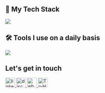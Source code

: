 ## 🚀 My Tech Stack

<p align="left">
  <a href="https://skillicons.dev">
    <img src="https://skillicons.dev/icons?i=aws,php,laravel,js,py,java,bash,powershell,nginx,mysql,postgres,linux,windows" />
  </a>
</p>

## 🛠️ Tools I use on a daily basis

<p align="left">
  <a href="https://skillicons.dev">
    <img src="https://skillicons.dev/icons?i=idea,phpstorm,pycharm,docker,git,postman,discord" /> 
  </a>
</p>

## Let's get in touch

<div align="left">
  <a href="https://www.linkedin.com/in/carlos-augusto-cls-sh7/" target="_blank">
    <img src="https://img.shields.io/static/v1?message=LinkedIn&logo=linkedin&label=&color=0077B5&logoColor=white&labelColor=&style=for-the-badge" height="30" alt="linkedin logo"  />
  </a>
  <a href="https://discord.com/channels/@imshocks" target="_blank">
    <img src="https://img.shields.io/static/v1?message=Discord&logo=discord&label=&color=7289DA&logoColor=white&labelColor=&style=for-the-badge" height="30" alt="discord logo"  />
  </a>
  <a href="https://api.whatsapp.com/send?phone=5511948273430&text=Ol%C3%A1,%20vim%20atrav%C3%A9s%20do%20seu%20GitHub." target="_blank">
    <img src="https://img.shields.io/static/v1?message=Whatsapp&logo=whatsapp&label=&color=25D366&logoColor=white&labelColor=&style=for-the-badge" height="30" alt="whatsapp logo"  />
  </a>
  <a href="https://tryhackme.com/p/shocks7" target="_blank">
  <img src="https://assets.tryhackme.com/img/THMlogo.png" height="30" alt="TryHackMe logo"  />
</a>
</div>

###
